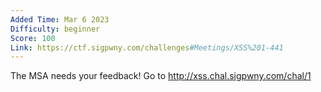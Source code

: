 ```yaml
---
Added Time: Mar 6 2023
Difficulty: beginner
Score: 100
Link: https://ctf.sigpwny.com/challenges#Meetings/XSS%201-441 
---
```

The MSA needs your feedback! Go to http://xss.chal.sigpwny.com/chal/1
